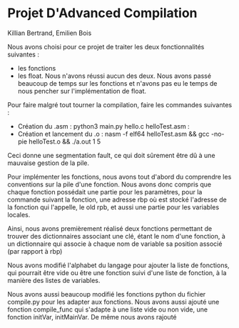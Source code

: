 # Projet D'Advanced Compilation
Killian Bertrand, Emilien Bois

Nous avons choisi pour ce projet de traiter les deux fonctionnalités suivantes :
- les fonctions
- les float.
Nous n'avons réussi aucun des deux.
Nous avons passé beaucoup de temps sur les fonctions et n'avons pas eu le temps de nous pencher sur l'implémentation de float.

Pour faire malgré tout tourner la compilation, faire les commandes suivantes :
- Création du .asm : python3 main.py hello.c helloTest.asm :
- Création et lancement du .o : nasm -f elf64 helloTest.asm && gcc -no-pie helloTest.o && ./a.out 1 5 

Ceci donne une segmentation fault, ce qui doit sûrement être dû à une mauvaise gestion de la pile.

Pour implémenter les fonctions, nous avons tout d'abord du comprendre les conventions sur la pile d'une fonction. Nous avons donc compris que chaque fonction possédait une partie pour les paramètres, pour la commande suivant la fonction, une adresse rbp où est stocké l'adresse de la fonction qui l'appelle, le old rpb, et aussi une partie pour les variables locales.

Ainsi, nous avons premièrement réalisé deux fonctions permettant de trouver des dictionnaires associant une clé, étant le nom d'une fonction, à un dictionnaire qui associe à chaque nom de variable sa position associé (par rapport à rbp)

Nous avons modifié l'alphabet du langage pour ajouter la liste de fonctions, qui pourrait être vide ou être une fonction suivi d'une liste de fonction, à la manière des listes de variables. 

Nous avons aussi beaucoup modifié les fonctions python du fichier compile.py pour les adapter aux fonctions. Nous avons aussi ajouté une fonction compile_func qui s'adapte à une liste vide ou non vide, une fonction initVar, initMainVar. De même nous avons rajouté 

